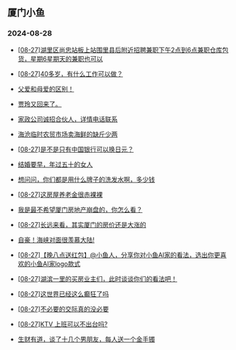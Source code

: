 ## 厦门小鱼 
### 2024-08-28

+ [[08-27]湖里区尚忠站板上站围里县后附近招聘兼职下午2点到6点兼职仓库包货，星期6星期天的兼职也可以](http://bbs.xmfish.com/read-htm-tid-18236657.html)

+ [[08-27]40多岁，有什么工作可以做？](http://bbs.xmfish.com/read-htm-tid-18236583.html)

+ [父爱和母爱的区别！](http://bbs.xmfish.com/read-htm-tid-18236539.html)

+ [贾玲又回来了。](http://bbs.xmfish.com/read-htm-tid-18236561.html)

+ [家政公司诚招合伙人，详情电话联系](http://bbs.xmfish.com/read-htm-tid-18236732.html)

+ [海沧临时农贸市场卖海鲜的缺斤少两](http://bbs.xmfish.com/read-htm-tid-18236542.html)

+ [[08-27]是不是只有中国银行可以换日元？](http://bbs.xmfish.com/read-htm-tid-18236689.html)

+ [结婚要早，年过五十的女人](http://bbs.xmfish.com/read-htm-tid-18236547.html)

+ [想问问，你们都是用什么牌子的洗发水啊，多少钱](http://bbs.xmfish.com/read-htm-tid-18236538.html)

+ [[08-27]这房屋养老金很赤裸裸](http://bbs.xmfish.com/read-htm-tid-18236672.html)

+ [我是最不希望厦门房地产崩盘的，你怎么看？](http://bbs.xmfish.com/read-htm-tid-18236573.html)

+ [[08-27]长远来看，其实厦门的房价还是大涨的](http://bbs.xmfish.com/read-htm-tid-18236707.html)

+ [自豪！海峡对面很羡慕大陆!](http://bbs.xmfish.com/read-htm-tid-18236766.html)

+ [[08-27]【晚八点送红包】@小鱼人，分享你对小鱼AI家的看法，选出你更喜欢的小鱼AI家logo款式](http://bbs.xmfish.com/read-htm-tid-18236799.html)

+ [[08-27]湖滨一里的买房业主们，此时谈谈你们的看法吧！](http://bbs.xmfish.com/read-htm-tid-18236841.html)

+ [[08-27]这世界已经这么癫狂了吗](http://bbs.xmfish.com/read-htm-tid-18236700.html)

+ [[08-27]不必要的交际真的没必要](http://bbs.xmfish.com/read-htm-tid-18236654.html)

+ [[08-27]KTV 上班可以不出台吗?](http://bbs.xmfish.com/read-htm-tid-18236881.html)

+ [生财有道，谈了十几个男朋友，每人送一个金手镯](http://bbs.xmfish.com/read-htm-tid-18236861.html)

